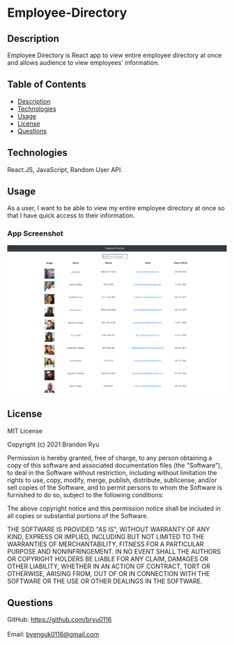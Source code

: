 # Employee-Directory

## Description
Employee Directory is React app to view entire employee directory at once and allows audience to view employees' information.

## Table of Contents
- [Description](#description)
- [Technologies](#Technologies)
- [Usage](#usage)
- [License](#license)
- [Questions](#Questions)

## Technologies
React.JS, JavaScript, Random User API.

## Usage
As a user, I want to be able to view my entire employee directory at once so that I have quick access to their information.

### App Screenshot
<img src="views/Employee Directory 01.png" alt="Employee Directory Main Page">

## License
MIT License

Copyright (c) 2021 Brandon Ryu

Permission is hereby granted, free of charge, to any person obtaining a copy
of this software and associated documentation files (the "Software"), to deal
in the Software without restriction, including without limitation the rights
to use, copy, modify, merge, publish, distribute, sublicense, and/or sell
copies of the Software, and to permit persons to whom the Software is
furnished to do so, subject to the following conditions:

The above copyright notice and this permission notice shall be included in all
copies or substantial portions of the Software.

THE SOFTWARE IS PROVIDED "AS IS", WITHOUT WARRANTY OF ANY KIND, EXPRESS OR
IMPLIED, INCLUDING BUT NOT LIMITED TO THE WARRANTIES OF MERCHANTABILITY,
FITNESS FOR A PARTICULAR PURPOSE AND NONINFRINGEMENT. IN NO EVENT SHALL THE
AUTHORS OR COPYRIGHT HOLDERS BE LIABLE FOR ANY CLAIM, DAMAGES OR OTHER
LIABILITY, WHETHER IN AN ACTION OF CONTRACT, TORT OR OTHERWISE, ARISING FROM,
OUT OF OR IN CONNECTION WITH THE SOFTWARE OR THE USE OR OTHER DEALINGS IN THE
SOFTWARE.

## Questions
GitHub: https://github.com/bryu0116<br /><br />
Email: byenguk0116@gmail.com<br /><br />